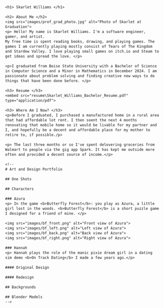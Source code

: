 <html>
  
  <head>
    <link rel="stylesheet" href="style.css">
  </head>
  
  <body>

    <h1> Skarlet Williams </h1>
    
    <h2> About Me </h2>
    <img src="images/prof_grad_photo.jpg" alt="Photo of Skarlet at Graduation">
    <p> Hello! My name is Skarlet Williams. I'm a software engineer, gamer, and artist.
    My free time is spent reading books, drawing, and playing games. The games I am currently playing mostly consist of Tears of The Kingdom and Stardew Valley. I love playing small games on itch.io and Steam to get ideas and spread the love. </p>

    <p>I graduated from Boise State University with a Bachelor of Science in Computer Science and a Minor in Mathematics in December 2024. I am passionate about problem solving and finding creative new ways to do things that have been done before. </p>

    <h3> Resume </h3>
    <embed src="resume\Skarlet_Williams_Bachelor_Resume.pdf" type="application/pdf">

    <h3> Where Am I Now? </h3>
    <p>Before I graduated, I purchased a manufactured home in a rural area that had affordable lot rent. I then soent the next 4 months renovating that mobile home so it would be livable for my partner and I, and hopefully be a decent and affordable place for my mother to retire to, if possible./p>

    <p> The last three months or so I've spent delovering groceries from Walmart to people via the gig app Spark. It has kept me outside more often and provided a decent source of income.</p>
    
    <!--
    # Art and Design Portfolio

    ## One Shots

    ## Characters

    ### Azura
    <p> In the game <b>Butterfly Forest</b>: you play as Azura, a little girl lost in the woods. <b>Butterfly Forest</b> is a short puzzle game I designed for a friend of mine. </p>

    <img src="images/bf_front.png" alt="Front view of Azura">
    <img src="images/bf_left.png" alt="Left view of Azura">
    <img src="images/bf_back.png" alt="Back view of Azura">
    <img src="images/bf_right.png" alt="Right view of Azura">

    ### Hannah
    <p> Hannah plays the role of the manic pixie dream girl in a dating sim demo <b>On Track Dating</b> I made a few years ago.</p>

    #### Original Design

    #### Redesign

    ## Backgrounds

    ## Blender Models
    -->
  </body>

</html>
